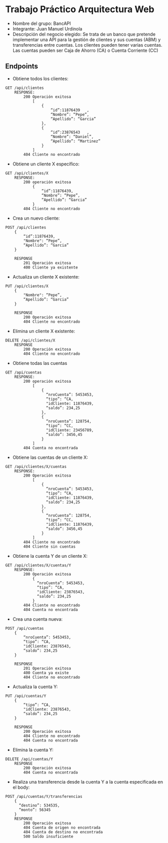 # Trabajo Práctico Arquitectura Web
- Nombre del grupo: BancAPI
- Integrante: Juan Manuel Urdinola
- Descripción del negocio elegido: Se trata de un banco que pretende implementar una API para la gestión de clientes y sus cuentas (ABM) y transferencias entre cuentas. Los clientes pueden tener varias cuentas. Las cuentas pueden ser Caja de Ahorro (CA) o Cuenta Corriente (CC)

## Endpoints
- Obtiene todos los clientes:
```HTTP
GET /api/clientes
	RESPONSE:
		200 Operación exitosa
			[
				{
					“id”:11876439 	,
					“Nombre”: “Pepe”,
					“Apellido”: “Garcia”
				},
				{
					“id”:23876543 	,
					“Nombre”: “Daniel”,
					“Apellido”: “Martinez”
				}
			]
		404 Cliente no encontrado
```    

- Obtiene un cliente X específico:
```HTTP
GET /api/clientes/X
	RESPONSE:
		200 operación exitosa
			{
				“id”:11876439,
				“Nombre”: “Pepe”,
				“Apellido”: “Garcia”
			}
		404 Cliente no encontrado
```

- Crea un nuevo cliente:
```HTTP
POST /api/clientes
	{
		“id”:11876439,
		"Nombre": “Pepe”,
		“Apellido”: “Garcia”
	}

	RESPONSE
		201 Operación exitosa
		400 Cliente ya existente
```

- Actualiza un cliente X existente:
```HTTP
PUT /api/clientes/X
	{
		"Nombre": “Pepe”,
		“Apellido”: “Garcia”
	}

	RESPONSE
		200 Operación exitosa
		404 Cliente no encontrado
```

- Elimina un cliente X existente:
```HTTP
DELETE /api/clientes/X
	RESPONSE
		200 Operación exitosa
		404 Cliente no encontrado
```

- Obtiene todas las cuentas
```HTTP
GET /api/cuentas
	RESPONSE:
		200 operación exitosa
			[
				{
				  “nroCuenta”: 5453453,
				  “tipo”: “CA,
				  "idCliente: 11876439,
				  “saldo”: 234,25
				},
				{
				  “nroCuenta”: 128754,
				  “tipo”: “CC,
				  "idCliente: 23456789,
				  “saldo”: 3456,45
				}
			]
		404 Cuenta no encontrada
```

- Obtiene las cuentas de un cliente X:
```HTTP
GET /api/clientes/X/cuentas
	RESPONSE:
		200 Operación exitosa
			[
				{
				  “nroCuenta”: 5453453,
				  “tipo”: “CA,
				  "idCliente: 11876439,
				  “saldo”: 234,25
				},
				{
				  “nroCuenta”: 128754,
				  “tipo”: “CC,
				  "idCliente: 11876439,
				  “saldo”: 3456,45
				}
			]
		404 Cliente no encontrado
		404 Cliente sin cuentas
```

- Obtiene la cuenta Y de un cliente X:
```HTTP
GET /api/clientes/X/cuentas/Y
	RESPONSE:
		200 Operación exitosa
			{
			  “nroCuenta”: 5453453,
			  “tipo”: “CA,
			  "idCliente: 23876543,
			  “saldo”: 234,25
			}
		404 Cliente no encontrado
		404 Cuenta no encontrada
```
  
- Crea una cuenta nueva:
```HTTP
POST /api/cuentas			
	{
		“nroCuenta”: 5453453,
		“tipo”: “CA,
		"idCliente: 23876543,
		“saldo”: 234,25
	}

	RESPONSE
		201 Operación exitosa
		400 Cuenta ya existe
		404 Cliente no encontrado
```

- Actualiza la cuenta Y:
```HTTP
PUT /api/cuentas/Y
	{
		“tipo”: “CA,
		"idCliente: 23876543,
		“saldo”: 234,25
	}

	RESPONSE
		200 Operación exitosa
		404 Cliente no encontrado
		404 Cuenta no encontrada
```

- Elimina la cuenta Y:
```HTTP
DELETE /api/cuentas/Y
	RESPONSE
		200 Operación exitosa
		404 Cuenta no encontrada	
```

- Realiza una transferencia desde la cuenta Y a la cuenta especificada en el body:
```HTTP
POST /api/cuentas/Y/transferencias
	{
	  “destino”: 534535,
	  “monto”: 56345
	}
	RESPONSE
		200 Operación exitosa
		404 Cuenta de origen no encontrada
		404 Cuenta de destino no encontrada
		500 Saldo insuficiente
```
